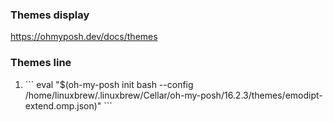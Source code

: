 ### Themes display
https://ohmyposh.dev/docs/themes

### Themes line

<ol>


<li>
```
eval "$(oh-my-posh init bash --config /home/linuxbrew/.linuxbrew/Cellar/oh-my-posh/16.2.3/themes/emodipt-extend.omp.json)"
```
</li>